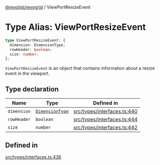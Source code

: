 [@revolist/revogrid](README.md) / ViewPortResizeEvent

# Type Alias: ViewPortResizeEvent

```ts
type ViewPortResizeEvent: {
  dimension: DimensionType;
  rowHeader: boolean;
  size: number;
};
```

`ViewPortResizeEvent` is an object that contains information about a resize
event in the viewport.

## Type declaration

| Name | Type | Defined in |
| ------ | ------ | ------ |
| `dimension` | [`DimensionType`](TypeAlias.DimensionType.md) | [src/types/interfaces.ts:440](https://github.com/revolist/revogrid/blob/179ef4790c9da8e1216f1005cb3571a276adbd08/src/types/interfaces.ts#L440) |
| `rowHeader` | `boolean` | [src/types/interfaces.ts:444](https://github.com/revolist/revogrid/blob/179ef4790c9da8e1216f1005cb3571a276adbd08/src/types/interfaces.ts#L444) |
| `size` | `number` | [src/types/interfaces.ts:442](https://github.com/revolist/revogrid/blob/179ef4790c9da8e1216f1005cb3571a276adbd08/src/types/interfaces.ts#L442) |

## Defined in

[src/types/interfaces.ts:438](https://github.com/revolist/revogrid/blob/179ef4790c9da8e1216f1005cb3571a276adbd08/src/types/interfaces.ts#L438)
